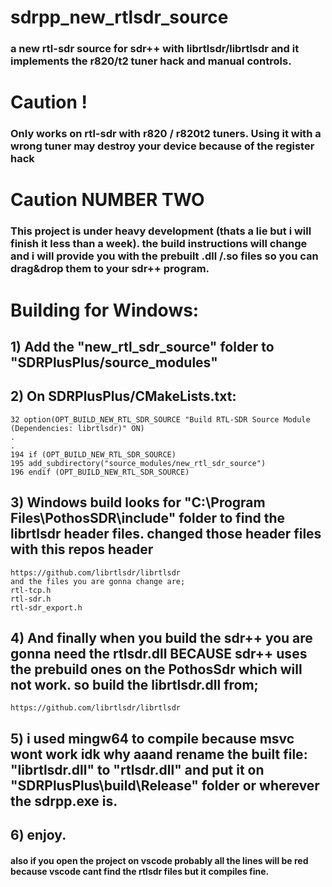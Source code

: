 # sdrpp_new_rtlsdr_source
### a new rtl-sdr source for sdr++ with librtlsdr/librtlsdr and it implements the r820/t2 tuner hack and manual controls.

# Caution !
### Only works on rtl-sdr with r820 / r820t2 tuners. Using it with a wrong tuner may destroy your device because of the register hack

# Caution NUMBER TWO
### This project is under heavy development (thats a lie but i will finish it less than a week). the build instructions will change and i will provide you with the prebuilt .dll /.so files so you can drag&drop them to your sdr++ program.

# Building for Windows:

## 1) Add the "new_rtl_sdr_source" folder to "SDRPlusPlus/source_modules"

## 2) On SDRPlusPlus/CMakeLists.txt:
```
32 option(OPT_BUILD_NEW_RTL_SDR_SOURCE "Build RTL-SDR Source Module (Dependencies: librtlsdr)" ON)
.
.
194 if (OPT_BUILD_NEW_RTL_SDR_SOURCE)
195 add_subdirectory("source_modules/new_rtl_sdr_source")
196 endif (OPT_BUILD_NEW_RTL_SDR_SOURCE)
```

## 3) Windows build looks for "C:\Program Files\PothosSDR\include" folder to find the librtlsdr header files. changed those header files with this repos header
```
https://github.com/librtlsdr/librtlsdr
and the files you are gonna change are;
rtl-tcp.h
rtl-sdr.h
rtl-sdr_export.h
```

## 4) And finally when you build the sdr++ you are gonna need the rtlsdr.dll BECAUSE sdr++ uses the prebuild ones on the PothosSdr which will not work. so build the librtlsdr.dll from;
```
https://github.com/librtlsdr/librtlsdr
```
## 5) i used mingw64 to compile because msvc wont work idk why aaand rename the built file: "librtlsdr.dll" to "rtlsdr.dll" and put it on "SDRPlusPlus\build\Release" folder or wherever the sdrpp.exe is.

## 6) enjoy. 

#### also if you open the project on vscode probably all the lines will be red because vscode cant find the rtlsdr files but it compiles fine.



